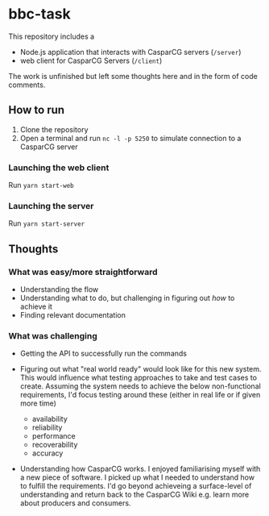 # bbc-task

This repository includes a

- Node.js application that interacts with CasparCG servers (`/server`)
- web client for CasparCG Servers (`/client`)

The work is unfinished but left some thoughts here and in the form of code comments. 

## How to run

1. Clone the repository
2. Open a terminal and run `nc -l -p 5250` to simulate connection to a CasparCG server

### Launching the web client

Run `yarn start-web`

### Launching the server

Run `yarn start-server`

## Thoughts

### What was easy/more straightforward

- Understanding the flow
- Understanding what to do, but challenging in figuring out *how* to achieve it 
- Finding relevant documentation

### What was challenging 

- Getting the API to successfully run the commands
- Figuring out what "real world ready" would look like for this new system. This would influence what testing approaches to take and test cases to create. Assuming the system needs to achieve the below non-functional requirements, I'd focus testing around these (either in real life or if given more time)

  - availability
  - reliability
  - performance
  - recoverability
  - accuracy 
   
- Understanding how CasparCG works. I enjoyed familiarising myself with a new piece of software. I picked up what I needed to understand how to fulfill the requirements. I'd go beyond achieveing a surface-level of understanding and return back to the CasparCG Wiki e.g. learn more about producers and consumers.  

<!-- - Your work will be evaluated against four key criteria:
  - Design, Modularisation and Componentisation
  - Testing Approach and Scenarios
  - Performance
  - Style and Readability -->
